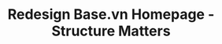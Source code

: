 ---
published: Jan 30, 2024
title: Redesign Base.vn Homepage - Structure Matters
tags: Redesign SAAS B2B
cover: asset\img\thumbnail-project-1.png
---